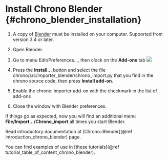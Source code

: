 Install Chrono Blender {#chrono_blender_installation}
==========================


1.  A copy of [Blender](http://www.blender.org) must be installed
    on your computer. Supported from version 3.4 or later.
	
2.  Open Blender. 

3.  Go to menu Edit/Preferences..., then clock on the **Add-ons** tab
    ![](http://projectchrono.org/assets/manual/blender_install.jpg)

4.  Press the **Install...**  button and select the 
    file  chrono/src/importer_blender/chrono_import.py that you find in the
	chrono source code,
    then press **Install add-on**.
	
5.  Enable the chronoi importer add-on with the checkmark in the list of 
    add-ons
	
6.  Close the window with Blender preferences.


If things go as expected, now you will find an additional menu 
**File/Import.../Chrono_import**  all times you start Blender.


Read introductory documentation at [Chrono::Blender](@ref introduction_chrono_blender) page.


You can find examples of use in [these tutorials](@ref tutorial_table_of_content_chrono_blender).
